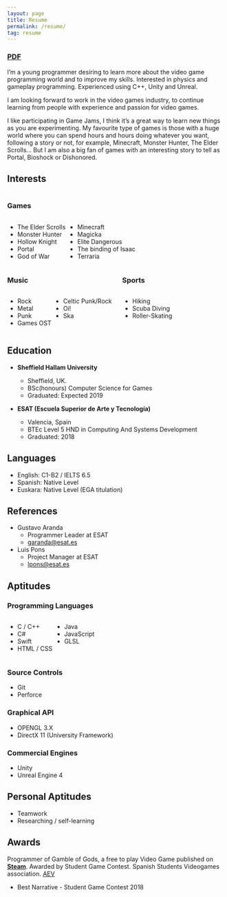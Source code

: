 ```yaml
---
layout: page
title: Resume
permalink: /resume/
tag: resume
---
```


<h3><a href="">PDF</a></h3>

I’m a young programmer desiring to learn more about the video game programming world and to improve my skills. Interested in physics and gameplay programming. Experienced using C++, Unity and Unreal.

I am looking forward to work in the video games industry, to continue learning from people with experience and passion for video games.

I like participating in Game Jams, I think it’s a great way to learn new things as you are experimenting. My favourite type of games is those with a huge world where you can spend hours and hours doing whatever you want, following a story or not, for example, Minecraft, Monster Hunter, The Elder Scrolls… But I am also a big fan of games with an interesting story to tell as Portal, Bioshock or Dishonored.

## **Interests**

<div style="display: inline-block; margin-right: 20px;">
  <h3>Games</h3>
  <div style="display: inline-block;">
    <ul>
      <li>The Elder Scrolls</li>
      <li>Monster Hunter</li>
      <li>Hollow Knight</li>
      <li>Portal</li>
      <li>God of War</li>
    </ul>
  </div>
  <div style="display: inline-block; vertical-align: top;">
    <ul>
      <li>Minecraft</li>
      <li>Magicka</li>
      <li>Elite Dangerous</li>
      <li>The binding of Isaac</li>
      <li>Terraria</li>
    </ul>
  </div>
</div>

<div style="display: inline-block;vertical-align: top; margin-right: 20px;">
  <h3>Music</h3>
  <div style="display: inline-block;vertical-align: top;">
    <ul>
      <li>Rock</li>
      <li>Metal</li>
      <li>Punk</li>
      <li>Games OST</li>
    </ul>
  </div>
  <div style="display: inline-block;vertical-align: top;">
    <ul>
      <li>Celtic Punk/Rock</li>
      <li>Oi!</li>
      <li>Ska</li>
    </ul>
  </div>
</div>

<div style="display: inline-block;vertical-align: top; margin-right: 20px;">
  <h3>Sports</h3>
  <div style="display: inline-block;vertical-align: top;">
    <ul>
      <li>Hiking</li>
      <li>Scuba Diving</li>
      <li>Roller-Skating</li>
    </ul>
  </div>
</div>

## **Education**

* **Sheffield Hallam University**
  * Sheffield, UK.
  * BSc(honours) Computer Science for Games
  * Graduated: Expected 2019

* **ESAT (Escuela Superior de Arte y Tecnología)**
  * Valencia, Spain
  * BTEc Level 5 HND in Computing And Systems Development
  * Graduated: 2018

## **Languages**
* English: C1-B2 / IELTS 6.5
* Spanish: Native Level
* Euskara: Native Level (EGA titulation)

## **References**
* Gustavo Aranda
  * Programmer Leader at ESAT
  * <garanda@esat.es>
* Luis Pons
  * Project Manager at ESAT
  * <lpons@esat.es>

## **Aptitudes**

### Programming Languages
  
<div style="display: inline-block;">
  <div style="display: inline-block;">
    <ul>
      <li>C / C++</li>
      <li>C#</li>
      <li>Swift</li>
      <li>HTML / CSS</li>
    </ul>
  </div>
  <div style="display: inline-block; vertical-align: top;">
    <ul>
      <li>Java</li>
      <li>JavaScript</li>
      <li>GLSL</li>
    </ul>
  </div>
</div>

### Source Controls
* Git
* Perforce

### Graphical API
* OPENGL 3.X
* DirectX 11 (University Framework)

### Commercial Engines
* Unity
* Unreal Engine 4

## Personal Aptitudes
* Teamwork
* Researching / self-learning

## Awards

Programmer of Gamble of Gods, a free to play Video Game published on [**Steam**][GOG-Steam]. Awarded by Student Game Contest. Spanish Students Videogames association. [AEV][SGC-AEV]

* Best Narrative - Student Game Contest 2018

[GOG-Steam]: https://store.steampowered.com/app/912730/Gamble_of_Gods/
[SGC-AEV]: http://studentgamecontest.aev.org.es/
